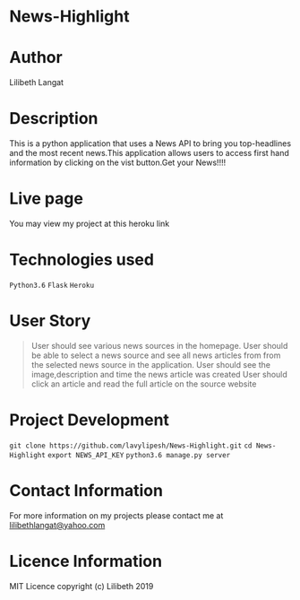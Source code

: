 # News-Highlight
# Author
Lilibeth Langat
# Description
This is a python application that uses a News API to bring you top-headlines and the most recent news.This application allows users to access first hand information by clicking on the vist button.Get your News!!!!
# Live page
You may view my project at this heroku link
# Technologies used
```Python3.6```
```Flask```
```Heroku```
# User Story
> User should see various news sources in the homepage.
> User should be able to select a news source and see all news articles from from the selected news source in the application.
> User should see the image,description and time the news article was created
> User should click an article and read the full article on the source website
# Project Development
```git clone https://github.com/lavylipesh/News-Highlight.git```
```cd News-Highlight```
```export NEWS_API_KEY```
```python3.6 manage.py server```

# Contact Information
For more information on my projects please contact me at lilibethlangat@yahoo.com
# Licence Information
MIT Licence copyright (c) Lilibeth 2019